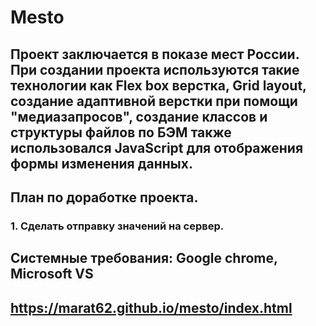 # **Mesto**
## Проект заключается в показе мест России. При создании проекта используются такие технологии как Flex box верстка, Grid layout, создание адаптивной верстки при помощи "медиазапросов", создание классов и структуры файлов по БЭМ также использовался JavaScript для отображения формы изменения данных. 
## План по доработке проекта.
### 1. Сделать отправку значений на сервер.
## Системные требования: Google chrome, Microsoft VS
## https://marat62.github.io/mesto/index.html